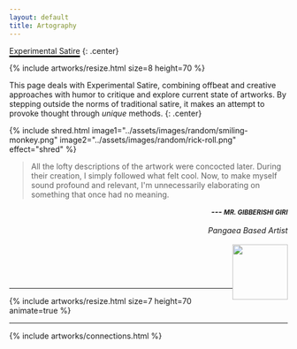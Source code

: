 ```yaml
---
layout: default
title: Artography
---
```


<span style="border-bottom: 3px solid black;">Experimental Satire</span>
{: .center}

{% include artworks/resize.html size=8 height=70 %}

This page deals with Experimental Satire, combining offbeat and creative approaches with humor to critique and explore current state of artworks. By stepping outside the norms of traditional satire, it makes an attempt to provoke thought through *unique* methods.
{: .center}

<!-- <center>🦄</center> -->

{% include shred.html image1="../assets/images/random/smiling-monkey.png" image2="../assets/images/random/rick-roll.png" effect="shred" %}

> All the lofty descriptions of the artwork were concocted later. During their creation, I simply followed what felt cool. Now, to make myself sound profound and relevant, I'm unnecessarily elaborating on something that once had no meaning.

<!-- <span class="highlight-black">--- *Mr. Gibberishi Giri* </span> -->

<span class="highlight-blue" style="float: right;">*__--- <small>MR. GIBBERISHI GIRI</small>__*</span> <br><br>
<span style="float: right">*Pangaea Based Artist*</span> <br><br>
<img style="float: right; width: 100px" src="{{site.baseurl}}/assets/signature.svg" alt="">

<br>
<br>
<br>

---


{% include artworks/resize.html size=7 height=70 animate=true %}

---

{% include artworks/connections.html %}
